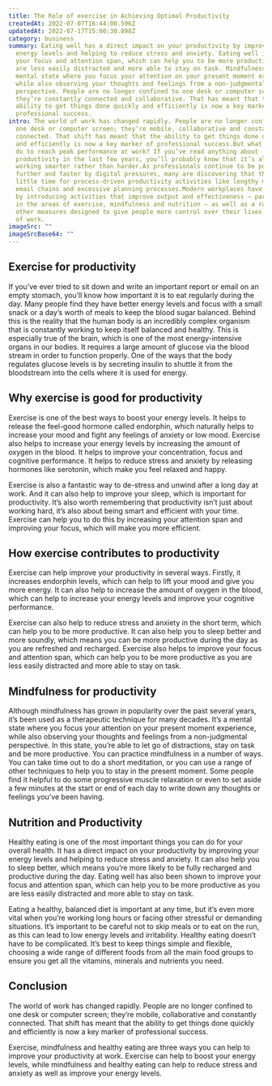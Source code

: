 ```yaml
---
title: The Role of exercise in Achieving Optimal Productivity
createdAt: 2022-07-07T16:44:00.596Z
updatedAt: 2022-07-17T15:00:30.898Z
category: business
summary: Eating well has a direct impact on your productivity by improving your
  energy levels and helping to reduce stress and anxiety. Eating well improves
  your focus and attention span, which can help you to be more productive as you
  are less easily distracted and more able to stay on task. Mindfulness is a
  mental state where you focus your attention on your present moment experience,
  while also observing your thoughts and feelings from a non-judgmental
  perspective. People are no longer confined to one desk or computer screen;
  they’re constantly connected and collaborative. That has meant that the
  ability to get things done quickly and efficiently is now a key marker of
  professional success.
intro: The world of work has changed rapidly. People are no longer confined to
  one desk or computer screen; they’re mobile, collaborative and constantly
  connected. That shift has meant that the ability to get things done quickly
  and efficiently is now a key marker of professional success.But what can you
  do to reach peak performance at work? If you’ve read anything about
  productivity in the last few years, you’ll probably know that it’s all about
  working smarter rather than harder.As professionals continue to be pushed
  further and faster by digital pressures, many are discovering that there is
  little time for process-driven productivity activities like lengthy meetings,
  email chains and excessive planning processes.Modern workplaces have responded
  by introducing activities that improve output and effectiveness — particularly
  in the areas of exercise, mindfulness and nutrition — as well as a range of
  other measures designed to give people more control over their lives outside
  of work.
imageSrc: ""
imageSrcBase64: ""
---
```


## Exercise for productivity

If you’ve ever tried to sit down and write an important report or email on an empty stomach, you’ll know how important it is to eat regularly during the day. Many people find they have better energy levels and focus with a small snack or a day’s worth of meals to keep the blood sugar balanced.
Behind this is the reality that the human body is an incredibly complex organism that is constantly working to keep itself balanced and healthy. This is especially true of the brain, which is one of the most energy-intensive organs in our bodies. It requires a large amount of glucose via the blood stream in order to function properly. One of the ways that the body regulates glucose levels is by secreting insulin to shuttle it from the bloodstream into the cells where it is used for energy.

## Why exercise is good for productivity

Exercise is one of the best ways to boost your energy levels. It helps to release the feel-good hormone called endorphin, which naturally helps to increase your mood and fight any feelings of anxiety or low mood. Exercise also helps to increase your energy levels by increasing the amount of oxygen in the blood. It helps to improve your concentration, focus and cognitive performance. It helps to reduce stress and anxiety by releasing hormones like serotonin, which make you feel relaxed and happy.

Exercise is also a fantastic way to de-stress and unwind after a long day at work. And it can also help to improve your sleep, which is important for productivity. It’s also worth remembering that productivity isn’t just about working hard, it’s also about being smart and efficient with your time. Exercise can help you to do this by increasing your attention span and improving your focus, which will make you more efficient.

## How exercise contributes to productivity

Exercise can help improve your productivity in several ways. Firstly, it increases endorphin levels, which can help to lift your mood and give you more energy. It can also help to increase the amount of oxygen in the blood, which can help to increase your energy levels and improve your cognitive performance.

Exercise can also help to reduce stress and anxiety in the short term, which can help you to be more productive. It can also help you to sleep better and more soundly, which means you can be more productive during the day as you are refreshed and recharged. Exercise also helps to improve your focus and attention span, which can help you to be more productive as you are less easily distracted and more able to stay on task.

## Mindfulness for productivity

Although mindfulness has grown in popularity over the past several years, it’s been used as a therapeutic technique for many decades. It’s a mental state where you focus your attention on your present moment experience, while also observing your thoughts and feelings from a non-judgmental perspective. In this state, you’re able to let go of distractions, stay on task and be more productive.
You can practice mindfulness in a number of ways. You can take time out to do a short meditation, or you can use a range of other techniques to help you to stay in the present moment. Some people find it helpful to do some progressive muscle relaxation or even to set aside a few minutes at the start or end of each day to write down any thoughts or feelings you’ve been having.

## Nutrition and Productivity

Healthy eating is one of the most important things you can do for your overall health. It has a direct impact on your productivity by improving your energy levels and helping to reduce stress and anxiety. It can also help you to sleep better, which means you’re more likely to be fully recharged and productive during the day. Eating well has also been shown to improve your focus and attention span, which can help you to be more productive as you are less easily distracted and more able to stay on task.

Eating a healthy, balanced diet is important at any time, but it’s even more vital when you’re working long hours or facing other stressful or demanding situations. It’s important to be careful not to skip meals or to eat on the run, as this can lead to low energy levels and irritability. Healthy eating doesn’t have to be complicated. It’s best to keep things simple and flexible, choosing a wide range of different foods from all the main food groups to ensure you get all the vitamins, minerals and nutrients you need.

## Conclusion

The world of work has changed rapidly. People are no longer confined to one desk or computer screen; they’re mobile, collaborative and constantly connected. That shift has meant that the ability to get things done quickly and efficiently is now a key marker of professional success.

Exercise, mindfulness and healthy eating are three ways you can help to improve your productivity at work. Exercise can help to boost your energy levels, while mindfulness and healthy eating can help to reduce stress and anxiety as well as improve your energy levels.

